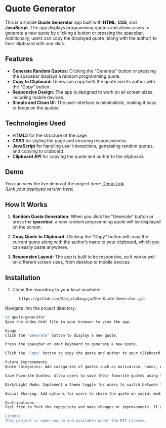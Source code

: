 # Quote Generator

This is a simple **Quote Generator** app built with **HTML**, **CSS**, and **JavaScript**. The app displays programming quotes and allows users to generate a new quote by clicking a button or pressing the spacebar. Additionally, users can copy the displayed quote (along with the author) to their clipboard with one click.

## Features

- **Generate Random Quotes:** Clicking the "Generate" button or pressing the spacebar displays a random programming quote.
- **Copy to Clipboard:** Users can copy both the quote and its author with the "Copy" button.
- **Responsive Design:** The app is designed to work on all screen sizes, including mobile devices.
- **Simple and Clean UI:** The user interface is minimalistic, making it easy to focus on the quotes.

## Technologies Used

- **HTML5** for the structure of the page.
- **CSS3** for styling the page and ensuring responsiveness.
- **JavaScript** for handling user interactions, generating random quotes, and copying to clipboard.
- **Clipboard API** for copying the quote and author to the clipboard.

## Demo

You can view the live demo of the project here: [Demo Link](#)  
*(Link your deployed version here)*

## How It Works

1. **Random Quote Generation:**
   When you click the "Generate" button or press the **spacebar**, a new random programming quote will be displayed on the screen.
   
2. **Copy Quote to Clipboard:**
   Clicking the "Copy" button will copy the current quote along with the author’s name to your clipboard, which you can easily paste anywhere.

3. **Responsive Layout:**
   The app is built to be responsive, so it works well on different screen sizes, from desktop to mobile devices.

## Installation

1. Clone the repository to your local machine:
   ```bash
      https://github.com/SanjilaGangaju/Dev-Quote-Generator.git
Navigate into the project directory:

```bash
cd quote-generator
Open the index.html file in your browser to view the app.

Usage
Click the "Generate" button to display a new quote.

Press the spacebar on your keyboard to generate a new quote.

Click the "Copy" button to copy the quote and author to your clipboard.

Future Improvements
Quote Categories: Add categories of quotes such as motivation, humor, etc.

Save Favorite Quotes: Allow users to save their favorite quotes using local storage or session storage.

Dark/Light Mode: Implement a theme toggle for users to switch between light and dark modes.

Social Sharing: Add options for users to share the quote on social media platforms like Twitter or Facebook.

Contributions
Feel free to fork the repository and make changes or improvements. If you'd like to contribute, open an issue or a pull request.

License
This project is open-source and available under the MIT License.

